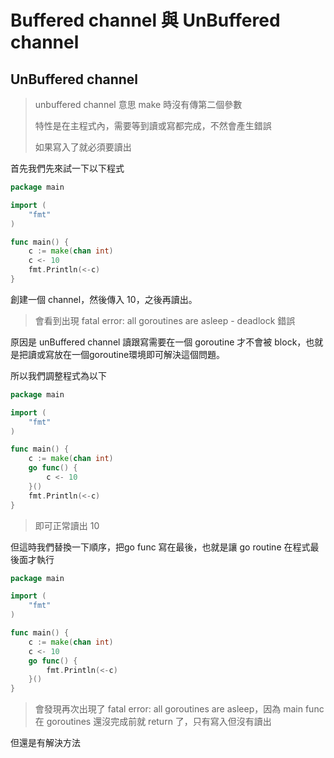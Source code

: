 # Buffered channel 與 UnBuffered channel

## UnBuffered channel

> unbuffered channel 意思 make 時沒有傳第二個參數
>
> 特性是在主程式內，需要等到讀或寫都完成，不然會產生錯誤
>
> 如果寫入了就必須要讀出

首先我們先來試一下以下程式

```go
package main

import (
	"fmt"
)

func main() {
	c := make(chan int)
	c <- 10
	fmt.Println(<-c)
}
```

創建一個 channel，然後傳入 10，之後再讀出。

> 會看到出現 fatal error: all goroutines are asleep - deadlock 錯誤

原因是 unBuffered channel 讀跟寫需要在一個 goroutine 才不會被 block，也就是把讀或寫放在一個goroutine環境即可解決這個問題。

所以我們調整程式為以下

```go
package main

import (
	"fmt"
)

func main() {
	c := make(chan int)
	go func() {
		c <- 10
	}()
	fmt.Println(<-c)
}
```

> 即可正常讀出 10

但這時我們替換一下順序，把go func 寫在最後，也就是讓 go routine 在程式最後面才執行

```go
package main

import (
	"fmt"
)

func main() {
	c := make(chan int)
	c <- 10
	go func() {
		fmt.Println(<-c)
	}()
}
```

> 會發現再次出現了 fatal error: all goroutines are asleep，因為 main func 在 goroutines 還沒完成前就 return 了，只有寫入但沒有讀出

但還是有解決方法

